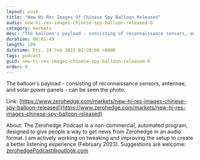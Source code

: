 ```yaml
---
layout: post
title: "New Hi-Res Images Of Chinese Spy Balloon Released"
audio: new-hi-res-images-chinese-spy-balloon-released-0
category: markets
desc: "The balloon's payload - consisting of reconnaissance sensors, antennae, and solar power panels - can be seen the photo."
duration: 00:01:49
length: 109
datetime: Fri, 24 Feb 2023 02:20:00 +0000
tags: podcast
guid: new-hi-res-images-chinese-spy-balloon-released-0
order: 0
---
```

The balloon's payload - consisting of reconnaissance sensors, antennae, and solar power panels - can be seen the photo.

Link: [https://www.zerohedge.com/markets/new-hi-res-images-chinese-spy-balloon-released](https://www.zerohedge.com/markets/new-hi-res-images-chinese-spy-balloon-released)

About: The Zerohedge Podcast is a non-commercial, automated program, designed to give people a way to get news from Zerohedge in an audio format.  I am actively working on tweaking and improving the setup to create a better listening experience (February 2023).  Suggestions are welcome: [zerohedgePodcast@outlook.com](mailto:zerohedgePodcast@outlook.com)